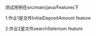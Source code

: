 测试用例在src/main/java/Features下

1.作业1是文件InitialDepositAmount.feature 

2.作业2是文件searchSelenium.feature
